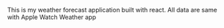 This is my weather forecast application built with react.
All data are same with Apple Watch Weather app
